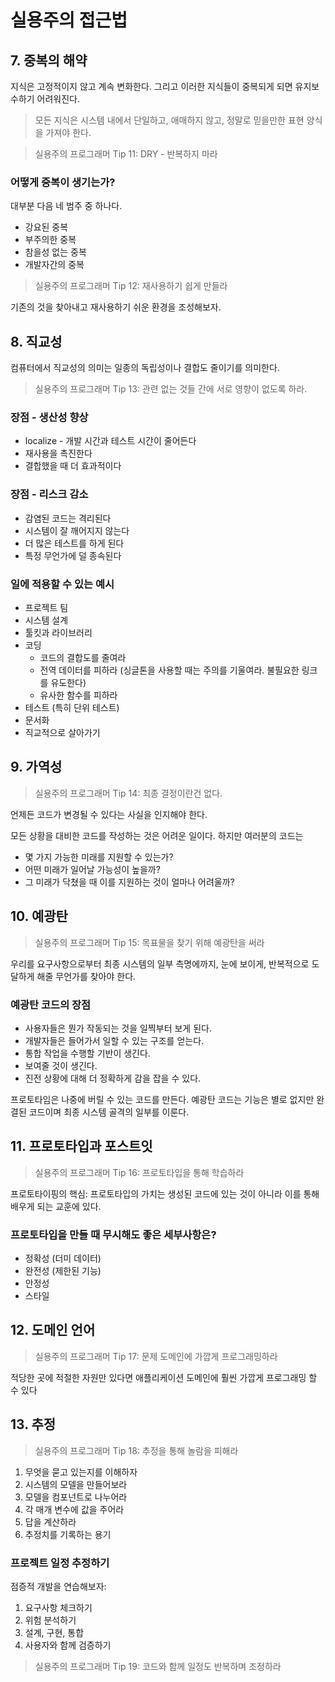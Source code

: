 # 실용주의 접근법

## 7. 중복의 해약

지식은 고정적이지 않고 계속 변화한다. 그리고 이러한 지식들이 중복되게 되면 유지보수하기 어려워진다.

> 모든 지식은 시스템 내에서 단일하고, 애매하지 않고, 정말로 믿을만한 표현 양식을 가져야 한다.

> 실용주의 프로그래머 Tip 11: DRY - 반복하지 마라

### 어떻게 중복이 생기는가?

대부분 다음 네 범주 중 하나다.

* 강요된 중복
* 부주의한 중복
* 참을성 없는 중복
* 개발자간의 중복

> 실용주의 프로그래머 Tip 12: 재사용하기 쉽게 만들라

기존의 것을 찾아내고 재사용하기 쉬운 환경을 조성해보자.

## 8. 직교성

컴퓨터에서 직교성의 의미는 일종의 독립성이나 결합도 줄이기를 의미한다.

> 실용주의 프로그래머 Tip 13: 관련 없는 것들 간에 서로 영향이 없도록 하라.

### 장점 - 생산성 향상

* localize - 개발 시간과 테스트 시간이 줄어든다
* 재사용을 촉진한다
* 결합했을 때 더 효과적이다

### 장점 - 리스크 감소

* 감염된 코드는 격리된다
* 시스템이 잘 깨어지지 않는다
* 더 많은 테스트를 하게 된다
* 특정 무언가에 덜 종속된다

### 일에 적용할 수 있는 예시

* 프로젝트 팀
* 시스템 설계
* 툴킷과 라이브러리
* 코딩
  * 코드의 결합도를 줄여라
  * 전역 데이터를 피하라 (싱글톤을 사용할 때는 주의를 기울여라. 불필요한 링크를 유도한다)
  * 유사한 함수를 피하라
* 테스트 (특히 단위 테스트)
* 문서화
* 직교적으로 살아가기

## 9. 가역성

> 실용주의 프로그래머 Tip 14: 최종 결정이란건 없다.

언제든 코드가 변경될 수 있다는 사실을 인지해야 한다.

모든 상황을 대비한 코드를 작성하는 것은 어려운 일이다. 하지만 여러분의 코드는 
* 몇 가지 가능한 미래를 지원할 수 있는가?
* 어떤 미래가 일어날 가능성이 높을까?
* 그 미래가 닥쳤을 때 이를 지원하는 것이 얼마나 어려울까?

## 10. 예광탄

> 실용주의 프로그래머 Tip 15: 목표물을 찾기 위해 예광탄을 써라

우리를 요구사항으로부터 최종 시스템의 일부 측명에까지, 눈에 보이게, 반복적으로 도달하게 해줄 무언가를 찾아야 한다.

### 예광탄 코드의 장점

* 사용자들은 뭔가 작동되는 것을 일찍부터 보게 된다.
* 개발자들은 들어가서 일할 수 있는 구조를 얻는다.
* 통합 작업을 수행할 기반이 생긴다.
* 보여줄 것이 생긴다.
* 진전 상황에 대해 더 정확하게 감을 잡을 수 있다.

프로토타임은 나중에 버릴 수 있는 코드를 만든다. 예광탄 코드는 기능은 별로 없지만 완결된 코드이며 최종 시스템 골격의 일부를 이룬다.

## 11. 프로토타입과 포스트잇

> 실용주의 프로그래머 Tip 16: 프로토타입을 통해 학습하라

프로토타이핑의 핵심: 프로토타입의 가치는 생성된 코드에 있는 것이 아니라 이를 통해 배우게 되는 교훈에 있다.

### 프로토타입을 만들 때 무시해도 좋은 세부사항은?

* 정확성 (더미 데이터)
* 완전성 (제한된 기능)
* 안정성
* 스타일

## 12. 도메인 언어

> 실용주의 프로그래머 Tip 17: 문제 도메인에 가깝게 프로그래밍하라

적당한 곳에 적절한 자원만 있다면 애플리케이션 도메인에 훨씬 가깝게 프로그래밍 할 수 있다

## 13. 추정

> 실용주의 프로그래머 Tip 18: 추정을 통해 놀람을 피해라

1. 무엇을 묻고 있는지를 이해하자
2. 시스템의 모델을 만들어보라
3. 모델을 컴포넌트로 나누어라
4. 각 매개 변수에 값을 주어라
5. 답을 계산하라
6. 추정치를 기록하는 용기

### 프로젝트 일정 추정하기

점증적 개발을 연습해보자:
1. 요구사항 체크하기
2. 위험 분석하기
3. 설계, 구현, 통합
4. 사용자와 함께 검증하기

> 실용주의 프로그래머 Tip 19: 코드와 함께 일정도 반복하며 조정하라
